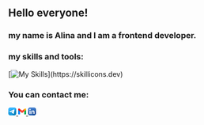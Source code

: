 ## Hello everyone!

### my name is Alina and I am a frontend developer.

### my skills and tools:

[![My Skills](https://skillicons.dev/icons?i=js,html,css,bootstrap,figma,firebase,git,github,npm,react,sass,vscode,vitest,)](https://skillicons.dev)

### You can contact me:

<p>
    <a href="https://t.me/alia172">
        <img src="/images/image-1.png" alt="Telegram" width="16" height="16">
    </a>
    <a href="mailto:aartemenko9506@gmil.com">
        <img src="/images/image-2.png" alt="Email" width="16" height="16">
    </a>
    <a href="https://www.linkedin.com/in/alinaartemenko/">
        <img src="/images/image-3.png" alt="LinkedIn" width="16" height="16">
    </a>
</p>
